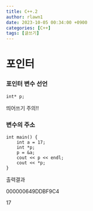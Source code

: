 ```yaml
---
title: C++.2
author: rlawn1
date: 2023-10-05 00:34:00 +0900
categories: [C++]
tags: [글쓰기]
---
```


# 포인터

### 포인터 변수 선언
```console
int* p;
```
띄어쓰기 주의!!

### 변수의 주소
```console
int main() {
	int a = 17;
	int *p;
	p = &a;
	cout << p << endl;
	cout << *p;
}
```
출력결과

000000649DDBF9C4

17











